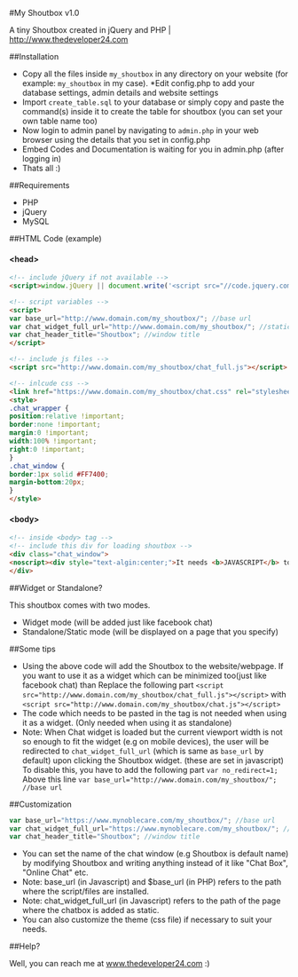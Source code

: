 #My Shoutbox v1.0


A tiny Shoutbox created in jQuery and PHP | http://www.thedeveloper24.com


##Installation

* Copy all the files inside ```my_shoutbox``` in any directory on your website (for example: ```my_shoutbox``` in my case).
*Edit config.php to add your database settings, admin details and website settings
* Import ```create_table.sql``` to your database or simply copy and paste the command(s) inside it to create the table for shoutbox (you can set your own table name too)
* Now login to admin panel by navigating to ```admin.php``` in your web browser using the details that you set in config.php
* Embed Codes and Documentation is waiting for you in admin.php (after logging in)
* Thats all :)



##Requirements

* PHP
* jQuery
* MySQL
 


##HTML Code (example)

#### &lt;head&gt;
```html
<!-- include jQuery if not available -->
<script>window.jQuery || document.write('<script src="//code.jquery.com/jquery-1.10.2.min.js"><\/script>')</script>

<!-- script variables -->
<script>
var base_url="http://www.domain.com/my_shoutbox/"; //base url
var chat_widget_full_url="http://www.domain.com/my_shoutbox/"; //static chatbox page url
var chat_header_title="Shoutbox"; //window title
</script>

<!-- include js files -->
<script src="http://www.domain.com/my_shoutbox/chat_full.js"></script>

<!-- inlcude css -->
<link href="https://www.domain.com/my_shoutbox/chat.css" rel="stylesheet" type="text/css" />
<style>
.chat_wrapper {
position:relative !important;
border:none !important;
margin:0 !important;
width:100% !important;
right:0 !important;
}
.chat_window {
border:1px solid #FF7400;
margin-bottom:20px;
}
</style>
```

#### &lt;body&gt;
```html
<!-- inside <body> tag -->
<!-- include this div for loading shoutbox -->
<div class="chat_window">
<noscript><div style="text-algin:center;">It needs <b>JAVASCRIPT</b> to be enabled to access this page. Please <a target="_blank" href="http://enable-javascript.com/">enable javascript</a></div></noscript>
</div>
```



##Widget or Standalone?

This shoutbox comes with two modes.
* Widget mode (will be added just like facebook chat)
* Standalone/Static mode (will be displayed on a page that you specify)
 


##Some tips

* Using the above code will add the Shoutbox to the website/webpage. If you want to use it as a widget which can be minimized too(just like facebook chat) than Replace the following part 
```<script src="http://www.domain.com/my_shoutbox/chat_full.js"></script>```
with
```<script src="http://www.domain.com/my_shoutbox/chat.js"></script>```
* The code which needs to be pasted in the <body> tag is not needed when using it as a widget. (Only needed when using it as standalone)
* Note: When Chat widget is loaded but the current viewport width is not so enough to fit the widget (e.g on mobile devices), the user will be redirected to ```chat_widget_full_url``` (which is same as ```base_url``` by default) upon clicking the Shoutbox widget. (these are set in javascript)
To disable this, you have to add the following part 
```var no_redirect=1;```
Above this line 
```var base_url="http://www.domain.com/my_shoutbox/"; //base url```


##Customization

```javascript
var base_url="https://www.mynoblecare.com/my_shoutbox/"; //base url
var chat_widget_full_url="https://www.mynoblecare.com/my_shoutbox/"; //static chatbox page url
var chat_header_title="Shoutbox"; //window title
```
* You can set the name of the chat window (e.g Shoutbox is default name) by modifying Shoutbox and writing anything instead of it like "Chat Box", "Online Chat" etc.
* Note: base_url (in Javascript) and $base_url (in PHP) refers to the path where the script/files are installed. 
* Note: chat_widget_full_url (in Javascript) refers to the path of the page where the chatbox is added as static.
* You can also customize the theme (css file) if necessary to suit your needs.
 


##Help?

Well, you can reach me at www.thedeveloper24.com :)

